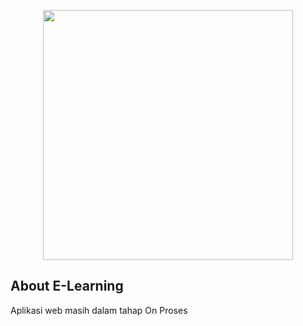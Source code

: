 <p align="center"><img src="https://github.com/candra-28/e-learning/blob/master/public/vendor/be/assets/images/3.svg" width="400"></p>

## About E-Learning

Aplikasi web masih dalam tahap On Proses
